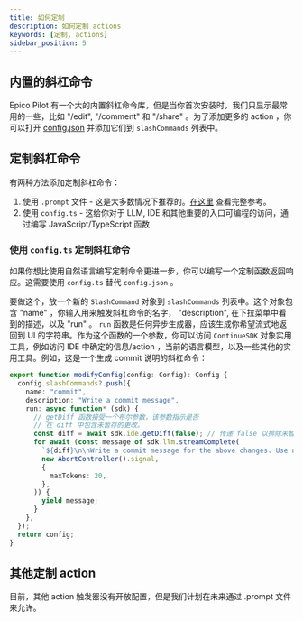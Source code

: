 ```yaml
---
title: 如何定制
description: 如何定制 actions
keywords: [定制, actions]
sidebar_position: 5
---
```


## 内置的斜杠命令

Epico Pilot 有一个大的内置斜杠命令库，但是当你首次安装时，我们只显示最常用的一些，比如 "/edit", "/comment" 和 "/share" 。为了添加更多的 action ，你可以打开 [config.json](../reference.md) 并添加它们到 `slashCommands` 列表中。

## 定制斜杠命令

有两种方法添加定制斜杠命令：

1. 使用 `.prompt` 文件 - 这是大多数情况下推荐的。[在这里](../customize/deep-dives/prompt-files.md) 查看完整参考。
2. 使用 `config.ts` - 这给你对于 LLM, IDE 和其他重要的入口可编程的访问，通过编写 JavaScript/TypeScript 函数

### 使用 `config.ts` 定制斜杠命令

<!-- TODO: We need a config.ts reference -->
<!-- :::tip[config.ts]
Before adding a custom slash command, we recommend reading the [introduction to `config.ts`](../customize/config.mdx).
::: -->

如果你想比使用自然语言编写定制命令更进一步，你可以编写一个定制函数返回响应。这需要使用 `config.ts` 替代 `config.json` 。

要做这个，放一个新的 `SlashCommand` 对象到 `slashCommands` 列表中。这个对象包含 "name" ，你输入用来触发斜杠命令的名字， "description", 在下拉菜单中看到的描述，以及 "run" 。 `run` 函数是任何异步生成器，应该生成你希望流式地返回到 UI 的字符串。作为这个函数的一个参数，你可以访问 `ContinueSDK` 对象实用工具，例如访问 IDE 中确定的信息/action ，当前的语言模型，以及一些其他的实用工具。例如，这是一个生成 commit 说明的斜杠命令：

```typescript title="config.ts"
export function modifyConfig(config: Config): Config {
  config.slashCommands?.push({
    name: "commit",
    description: "Write a commit message",
    run: async function* (sdk) {
      // getDiff 函数接受一个布尔参数，该参数指示是否
      // 在 diff 中包含未暂存的更改。
      const diff = await sdk.ide.getDiff(false); // 传递 false 以排除未暂存的更改
      for await (const message of sdk.llm.streamComplete(
        `${diff}\n\nWrite a commit message for the above changes. Use no more than 20 tokens to give a brief description in the imperative mood (e.g. 'Add feature' not 'Added feature'):`,
        new AbortController().signal,
        {
          maxTokens: 20,
        },
      )) {
        yield message;
      }
    },
  });
  return config;
}
```

<!-- TODO: We need a config.ts reference -->
<!-- For full `config.ts` reference, see [here](reference/config-ts.md). -->

## 其他定制 action

目前，其他 action 触发器没有开放配置，但是我们计划在未来通过 .prompt 文件来允许。

<!-- For any actions defined in a .prompt file, you can [configure a specific model](TODO). -->
